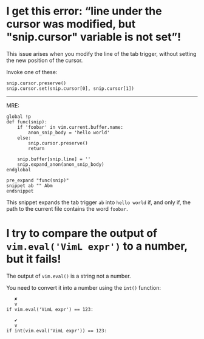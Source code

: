# I get this error: “line under the cursor was modified, but "snip.cursor" variable is not set”!

This issue arises when  you modify the line of the  tab trigger, without setting
the new position of the cursor.

Invoke one of these:

    snip.cursor.preserve()
    snip.cursor.set(snip.cursor[0], snip.cursor[1])

---

MRE:

    global !p
    def func(snip):
        if 'foobar' in vim.current.buffer.name:
            anon_snip_body = 'hello world'
        else:
            snip.cursor.preserve()
            return

        snip.buffer[snip.line] = ''
        snip.expand_anon(anon_snip_body)
    endglobal

    pre_expand "func(snip)"
    snippet ab "" Abm
    endsnippet

This snippet  expands the tab trigger  `ab` into `hello world` if,  and only if,
the path to the current file contains the word `foobar`.

# I try to compare the output of `vim.eval('VimL expr')` to a number, but it fails!

The output of `vim.eval()` is a string not a number.

You need to convert it into a number using the `int()` function:

       ✘
       v
    if vim.eval('VimL expr') == 123:

       ✔
       v
    if int(vim.eval('VimL expr')) == 123:
